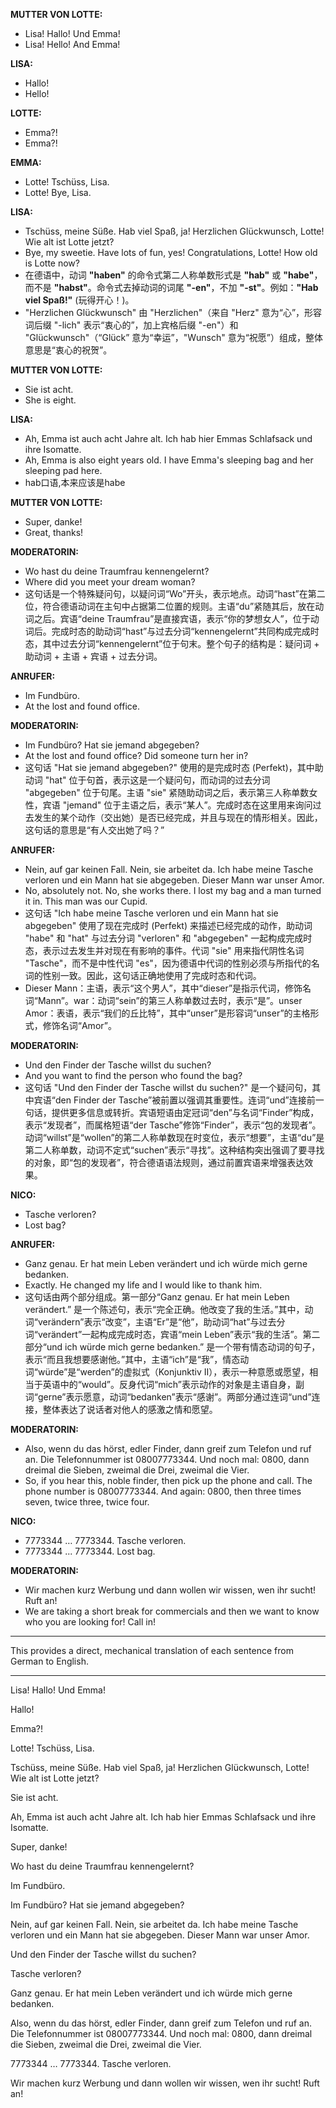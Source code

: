 **MUTTER VON LOTTE:**
- Lisa! Hallo! Und Emma!
- Lisa! Hello! And Emma!

**LISA:**
- Hallo!
- Hello!

**LOTTE:**
- Emma?!
- Emma?!

**EMMA:**
- Lotte! Tschüss, Lisa.
- Lotte! Bye, Lisa.

**LISA:**
- Tschüss, meine Süße. Hab viel Spaß, ja! Herzlichen Glückwunsch, Lotte! Wie alt ist Lotte jetzt?
- Bye, my sweetie. Have lots of fun, yes! Congratulations, Lotte! How old is Lotte now?
- 在德语中，动词 **"haben"** 的命令式第二人称单数形式是 **"hab"** 或 **"habe"**，而不是 **"habst"**。命令式去掉动词的词尾 **"-en"**，不加 **"-st"**。例如：**"Hab viel Spaß!"** (玩得开心！)。
- "Herzlichen Glückwunsch" 由 "Herzlichen"（来自 "Herz" 意为“心”，形容词后缀 "-lich" 表示“衷心的”，加上宾格后缀 "-en"）和 "Glückwunsch"（“Glück” 意为“幸运”，"Wunsch" 意为“祝愿”）组成，整体意思是“衷心的祝贺”。

**MUTTER VON LOTTE:**
- Sie ist acht.
- She is eight.

**LISA:**
- Ah, Emma ist auch acht Jahre alt. Ich hab hier Emmas Schlafsack und ihre Isomatte.
- Ah, Emma is also eight years old. I have Emma's sleeping bag and her sleeping pad here.
- hab口语,本来应该是habe

**MUTTER VON LOTTE:**
- Super, danke!
- Great, thanks!

**MODERATORIN:**
- Wo hast du deine Traumfrau kennengelernt?
- Where did you meet your dream woman?
- 这句话是一个特殊疑问句，以疑问词“Wo”开头，表示地点。动词“hast”在第二位，符合德语动词在主句中占据第二位置的规则。主语“du”紧随其后，放在动词之后。宾语“deine Traumfrau”是直接宾语，表示“你的梦想女人”，位于动词后。完成时态的助动词“hast”与过去分词“kennengelernt”共同构成完成时态，其中过去分词“kennengelernt”位于句末。整个句子的结构是：疑问词 + 助动词 + 主语 + 宾语 + 过去分词。

**ANRUFER:**
- Im Fundbüro.
- At the lost and found office.

**MODERATORIN:**
- Im Fundbüro? Hat sie jemand abgegeben?
- At the lost and found office? Did someone turn her in?
- 这句话 "Hat sie jemand abgegeben?" 使用的是完成时态 (Perfekt)，其中助动词 "hat" 位于句首，表示这是一个疑问句，而动词的过去分词 "abgegeben" 位于句尾。主语 "sie" 紧随助动词之后，表示第三人称单数女性，宾语 "jemand" 位于主语之后，表示“某人”。完成时态在这里用来询问过去发生的某个动作（交出她）是否已经完成，并且与现在的情形相关。因此，这句话的意思是“有人交出她了吗？”

**ANRUFER:**
- Nein, auf gar keinen Fall. Nein, sie arbeitet da. Ich habe meine Tasche verloren und ein Mann hat sie abgegeben. Dieser Mann war unser Amor.
- No, absolutely not. No, she works there. I lost my bag and a man turned it in. This man was our Cupid.
- 这句话 "Ich habe meine Tasche verloren und ein Mann hat sie abgegeben" 使用了现在完成时 (Perfekt) 来描述已经完成的动作，助动词 "habe" 和 "hat" 与过去分词 "verloren" 和 "abgegeben" 一起构成完成时态，表示过去发生并对现在有影响的事件。代词 "sie" 用来指代阴性名词 "Tasche"，而不是中性代词 "es"，因为德语中代词的性别必须与所指代的名词的性别一致。因此，这句话正确地使用了完成时态和代词。
- Dieser Mann：主语，表示“这个男人”，其中“dieser”是指示代词，修饰名词“Mann”。war：动词“sein”的第三人称单数过去时，表示“是”。unser Amor：表语，表示“我们的丘比特”，其中“unser”是形容词“unser”的主格形式，修饰名词“Amor”。

**MODERATORIN:**
- Und den Finder der Tasche willst du suchen?
- And you want to find the person who found the bag?
- 这句话 "Und den Finder der Tasche willst du suchen?" 是一个疑问句，其中宾语“den Finder der Tasche”被前置以强调其重要性。连词“und”连接前一句话，提供更多信息或转折。宾语短语由定冠词“den”与名词“Finder”构成，表示“发现者”，而属格短语“der Tasche”修饰“Finder”，表示“包的发现者”。动词“willst”是“wollen”的第二人称单数现在时变位，表示“想要”，主语“du”是第二人称单数，动词不定式“suchen”表示“寻找”。这种结构突出强调了要寻找的对象，即“包的发现者”，符合德语语法规则，通过前置宾语来增强表达效果。

**NICO:**
- Tasche verloren?
- Lost bag?

**ANRUFER:**
- Ganz genau. Er hat mein Leben verändert und ich würde mich gerne bedanken.
- Exactly. He changed my life and I would like to thank him.
- 这句话由两个部分组成。第一部分“Ganz genau. Er hat mein Leben verändert.” 是一个陈述句，表示“完全正确。他改变了我的生活。”其中，动词“verändern”表示“改变”，主语“Er”是“他”，助动词“hat”与过去分词“verändert”一起构成完成时态，宾语“mein Leben”表示“我的生活”。第二部分“und ich würde mich gerne bedanken.” 是一个带有情态动词的句子，表示“而且我想要感谢他。”其中，主语“ich”是“我”，情态动词“würde”是“werden”的虚拟式（Konjunktiv II），表示一种意愿或愿望，相当于英语中的“would”。反身代词“mich”表示动作的对象是主语自身，副词“gerne”表示愿意，动词“bedanken”表示“感谢”。两部分通过连词“und”连接，整体表达了说话者对他人的感激之情和愿望。

**MODERATORIN:**
- Also, wenn du das hörst, edler Finder, dann greif zum Telefon und ruf an. Die Telefonnummer ist 08007773344. Und noch mal: 0800, dann dreimal die Sieben, zweimal die Drei, zweimal die Vier.
- So, if you hear this, noble finder, then pick up the phone and call. The phone number is 08007773344. And again: 0800, then three times seven, twice three, twice four.

**NICO:**
- 7773344 … 7773344. Tasche verloren.
- 7773344 ... 7773344. Lost bag.

**MODERATORIN:**
- Wir machen kurz Werbung und dann wollen wir wissen, wen ihr sucht! Ruft an!
- We are taking a short break for commercials and then we want to know who you are looking for! Call in!

---

This provides a direct, mechanical translation of each sentence from German to English.

---------------------------------------------------------------

Lisa! Hallo! Und Emma!

Hallo!

Emma?!

Lotte! Tschüss, Lisa.

Tschüss, meine Süße. Hab viel Spaß, ja! Herzlichen Glückwunsch, Lotte! Wie alt ist Lotte jetzt?

Sie ist acht.

Ah, Emma ist auch acht Jahre alt. Ich hab hier Emmas Schlafsack und ihre Isomatte.

Super, danke!

Wo hast du deine Traumfrau kennengelernt?

Im Fundbüro.

Im Fundbüro? Hat sie jemand abgegeben?

Nein, auf gar keinen Fall. Nein, sie arbeitet da. Ich habe meine Tasche verloren und ein Mann hat sie abgegeben. Dieser Mann war unser Amor.

Und den Finder der Tasche willst du suchen?

Tasche verloren?

Ganz genau. Er hat mein Leben verändert und ich würde mich gerne bedanken.

Also, wenn du das hörst, edler Finder, dann greif zum Telefon und ruf an. Die Telefonnummer ist 08007773344. Und noch mal: 0800, dann dreimal die Sieben, zweimal die Drei, zweimal die Vier.

7773344 … 7773344. Tasche verloren.

Wir machen kurz Werbung und dann wollen wir wissen, wen ihr sucht! Ruft an!
